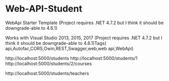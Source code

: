 # Web-API-Student
WebApi Starter Template (Project requires .NET 4.7.2 but I think it should be downgrade-able to 4.6.1)
>>>>>>>>>>>>>>>>>>>
Works with Visual Studio 2013, 2015, 2017 (Project requires .NET 4.7.2 but I think it should be downgrade-able to 4.6.1)Tags(
api,Autofac,CORS,Owin,REST,Swagger,web,web api,WebApi)
>>>>>>>>>>>>>>>>>>>>>
http://localhost:5000/students
http://localhost:5000/students/1
http://localhost:5000/students/2/courses
>>>>>>>>>>>>>>>>>>>>>
http://localhost:5000/students/teachers
